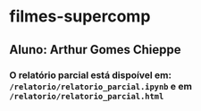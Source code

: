 # filmes-supercomp

## Aluno: Arthur Gomes Chieppe

### O relatório parcial está dispoível em: `/relatorio/relatorio_parcial.ipynb` e em `/relatorio/relatorio_parcial.html`

